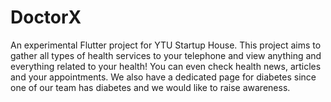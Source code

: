 # DoctorX
An experimental Flutter project for YTU Startup House.
This project aims to gather all types of health services to your telephone and view anything and everything related to your health!
You can even check health news, articles and your appointments.
We also have a dedicated page for diabetes since one of our team has diabetes and we would like to raise awareness.

